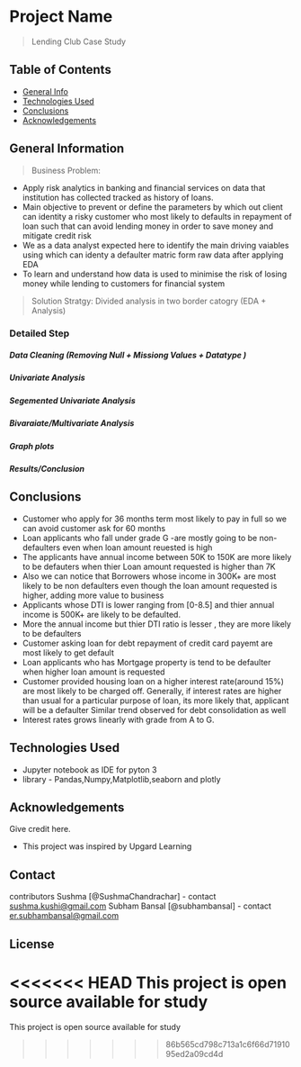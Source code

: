 # Project Name
> Lending Club Case Study

## Table of Contents
* [General Info](#general-information)
* [Technologies Used](#technologies-used)
* [Conclusions](#conclusions)
* [Acknowledgements](#acknowledgements)

## General Information
> Business Problem:
- Apply risk analytics in banking and financial services on data that institution has collected tracked as history of loans.
- Main objective to prevent or define the parameters by which out client can identity a risky customer who most likely to defaults in repayment of loan such that can avoid lending money in order to save money and mitigate credit risk
- We as a data analyst expected here to identify the main driving vaiables using which can identy a defaulter matric form raw data after applying EDA
- To learn and understand how data is used to minimise the risk of losing money while lending to customers for financial  system

> Solution Stratgy: 
Divided analysis in two border catogry (EDA + Analysis)

### Detailed Step
##### Data Cleaning (Removing Null + Missiong Values + Datatype )
##### Univariate Analysis
##### Segemented Univariate Analysis
##### Bivaraiate/Multivariate Analysis
##### Graph plots
##### Results/Conclusion

## Conclusions

- Customer who apply for 36 months term most likely to pay in full so we can avoid customer ask for 60 months 
- Loan applicants who fall under grade G -are mostly going to be non-defaulters even when loan amount reuested is high
- The applicants have annual income between 50K to 150K are more likely to be defauters when thier Loan amount requested is higher than 7K
- Also we can notice that Borrowers whose income in 300K+ are most likely to be non defaulters even though the loan amount requested is higher, adding more value to business
- Applicants whose DTI is lower ranging from [0-8.5] and thier annual income is 500K+ are likely to be defaulted.
- More the annual income but thier DTI ratio is lesser , they are more likely to be defaulters
- Customer asking loan for debt repayment of credit card payemt are most likely to get default
- Loan applicants who has Mortgage property is tend to be defaulter when higher loan amount is requested 
- Customer provided housing loan on a higher interest rate(around 15%) are most likely to be charged off. Generally, if interest rates are higher than usual for a particular purpose of loan, its more likely that, applicant will be a defaulter
Similar trend observed for debt consolidation as well
- Interest rates grows linearly with grade from A to G.

## Technologies Used
-  Jupyter notebook as IDE for pyton 3 
-  library - Pandas,Numpy,Matplotlib,seaborn and plotly


## Acknowledgements
Give credit here.
- This project was inspired by Upgard Learning

## Contact
contributors 
Sushma [@SushmaChandrachar] - contact sushma.kushi@gmail.com
Subham Bansal [@subhambansal] - contact er.subhambansal@gmail.com

## License
<<<<<<< HEAD
This project is open source available for study
=======
This project is open source available for study
>>>>>>> 86b565cd798c713a1c6f66d7191095ed2a09cd4d
